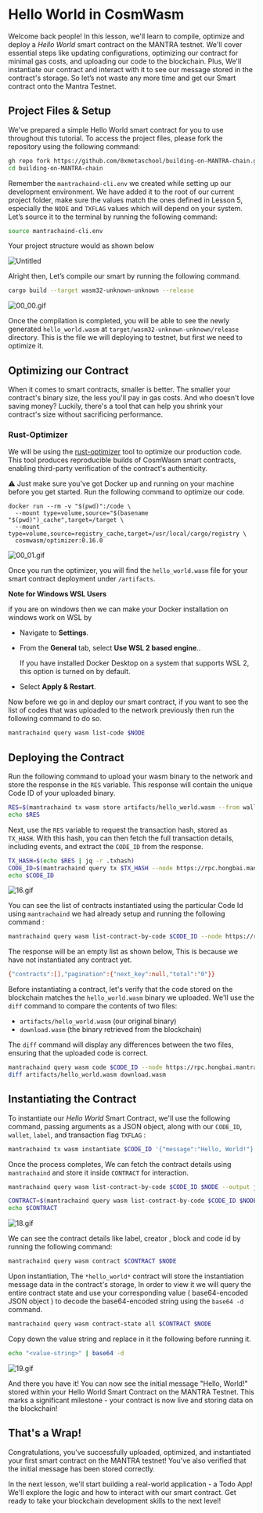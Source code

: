 # Hello World in CosmWasm

Welcome back people! In this lesson, we'll learn to compile, optimize and deploy a *Hello World* smart contract on the MANTRA testnet. We'll cover essential steps like updating configurations, optimizing our contract for minimal gas costs, and uploading our code to the blockchain. Plus, We'll instantiate our contract and interact with it to see our message stored in the contract's storage. So let’s not waste any more time and get our Smart contract onto the Mantra Testnet.

## Project Files & Setup

We've prepared a simple Hello World smart contract for you to use throughout this tutorial. To access the project files, please fork the repository using the following command:

```bash
gh repo fork https://github.com/0xmetaschool/building-on-MANTRA-chain.git --clone 
cd building-on-MANTRA-chain
```

Remember the `mantrachaind-cli.env` we created while setting up our development environment.  We have added it to the root of our current project folder, make sure the values match the ones defined in Lesson 5, especially the `NODE` and `TXFLAG` values which will depend on your system. Let’s source it to the terminal by running the following command: 

```bash
source mantrachaind-cli.env
```

Your project structure would as shown below 

![Untitled](Lesson%2016%20Hello%20World%20in%20CosmWasm%2074dafe2dacb94bacb6822bd35f472b7e/Untitled.png)

Alright then, Let’s compile our smart by running the following command.

```bash
cargo build --target wasm32-unknown-unknown --release
```

![00_00.gif](Lesson%2016%20Hello%20World%20in%20CosmWasm%2074dafe2dacb94bacb6822bd35f472b7e/00_00.gif)

Once the compilation is completed, you will be able to see the newly generated `hello_world.wasm` at `target/wasm32-unknown-unknown/release` directory. This is the file we will deploying to testnet, but first we need to optimize it. 

## Optimizing our Contract

When it comes to smart contracts, smaller is better. The smaller your contract's binary size, the less you'll pay in gas costs. And who doesn't love saving money? Luckily, there's a tool that can help you shrink your contract's size without sacrificing performance.

### Rust-Optimizer

We will be using the [rust-optimizer](https://github.com/CosmWasm/rust-optimizer) tool to optimize our production code. This tool produces reproducible builds of CosmWasm smart contracts, enabling third-party verification of the contract's authenticity. 

⚠️ Just make sure you've got Docker up and running on your machine before you get started. Run the following command to optimize our code.

```
docker run --rm -v "$(pwd)":/code \
  --mount type=volume,source="$(basename "$(pwd)")_cache",target=/target \
  --mount type=volume,source=registry_cache,target=/usr/local/cargo/registry \
  cosmwasm/optimizer:0.16.0
```

![00_01.gif](Lesson%2016%20Hello%20World%20in%20CosmWasm%2074dafe2dacb94bacb6822bd35f472b7e/00_01.gif)

Once you run the optimizer, you will find the `hello_world.wasm` file for your smart contract deployment under `/artifacts`.

**Note for Windows WSL Users**

if you are on windows then we can make your Docker installation on windows work on WSL by 

- Navigate to **Settings**.
- From the **General** tab, select **Use WSL 2 based engine**..
    
    If you have installed Docker Desktop on a system that supports WSL 2, this option is turned on by default.
    
- Select **Apply & Restart**.

Now before we go in and deploy our smart contract, if you want to see the list of codes that was uploaded to the network previously then run the following command to do so.

```bash
mantrachaind query wasm list-code $NODE
```

## Deploying the Contract

Run the following command to upload your wasm binary to the network and store the response in the `RES` variable. This response will contain the unique Code ID of your uploaded binary.

```bash
RES=$(mantrachaind tx wasm store artifacts/hello_world.wasm --from wallet --node https://rpc.hongbai.mantrachain.io:443 --chain-id mantra-hongbai-1 --gas-prices 0.0002uom --gas auto --gas-adjustment 2 -y --output json)
echo $RES
```

Next, use the `RES` variable to request the transaction hash, stored as `TX_HASH`. With this hash, you can then fetch the full transaction details, including events, and extract the `CODE_ID` from the response.

```bash
TX_HASH=$(echo $RES | jq -r .txhash)
CODE_ID=$(mantrachaind query tx $TX_HASH --node https://rpc.hongbai.mantrachain.io:443 -o json| jq -r '.logs[0].events[] | select(.type == "store_code") | .attributes[] | select(.key == "code_id") | .value')
echo $CODE_ID
```

![16.gif](Lesson%2016%20Hello%20World%20in%20CosmWasm%2074dafe2dacb94bacb6822bd35f472b7e/16.gif)

You can see the list of contracts instantiated using the particular Code Id using `mantrachaind` we had already setup and running the following command : 

```bash
mantrachaind query wasm list-contract-by-code $CODE_ID --node https://rpc.hongbai.mantrachain.io:443 --output json
```

The response will be an empty list as shown below, This is because we have not instantiated any contract yet.

```bash
{"contracts":[],"pagination":{"next_key":null,"total":"0"}}
```

Before instantiating a contract, let's verify that the code stored on the blockchain matches the `hello_world.wasm` binary we uploaded. We'll use the `diff` command to compare the contents of two files:

- `artifacts/hello_world.wasm` (our original binary)
- `download.wasm` (the binary retrieved from the blockchain)

The `diff` command will display any differences between the two files, ensuring that the uploaded code is correct.

```bash
mantrachaind query wasm code $CODE_ID --node https://rpc.hongbai.mantrachain.io:443 download.wasm
diff artifacts/hello_world.wasm download.wasm
```

## Instantiating the Contract

To instantiate our *Hello World* Smart Contract, we'll use the following command, passing arguments as a JSON object, along with our `CODE_ID`, `wallet`, `label`, and transaction flag `TXFLAG` :

```bash
mantrachaind tx wasm instantiate $CODE_ID '{"message":"Hello, World!"}' --from wallet --label "hello_world" $TXFLAG -y --no-admin
```

Once the process completes, We can fetch the contract details using `mantrachaind` and store it inside `CONTRACT` for interaction.

```bash
mantrachaind query wasm list-contract-by-code $CODE_ID $NODE --output json

CONTRACT=$(mantrachaind query wasm list-contract-by-code $CODE_ID $NODE --output json | jq -r '.contracts[-1]')
echo $CONTRACT
```

![18.gif](Lesson%2016%20Hello%20World%20in%20CosmWasm%2074dafe2dacb94bacb6822bd35f472b7e/18.gif)

We can see the contract details like label, creator , block and code id by running the following command:

```bash
mantrachaind query wasm contract $CONTRACT $NODE
```

Upon instantiation, The `*hello_world*` contract will store the instantiation message data in the contract's storage, In order to view it we will query the entire contract state and use your corresponding value ( base64-encoded JSON object ) to decode the  base64-encoded string using the `base64 -d` command.

```bash
mantrachaind query wasm contract-state all $CONTRACT $NODE
```

Copy down the value string and replace in it the following before running it.

```bash
echo "<value-string>" | base64 -d
```

![19.gif](Lesson%2016%20Hello%20World%20in%20CosmWasm%2074dafe2dacb94bacb6822bd35f472b7e/19.gif)

And there you have it! You can now see the initial message "Hello, World!" stored within your Hello World Smart Contract on the MANTRA Testnet. This marks a significant milestone - your contract is now live and storing data on the blockchain!

## That's a Wrap!

Congratulations, you've successfully uploaded, optimized, and instantiated your first smart contract on the MANTRA testnet! You've also verified that the initial message has been stored correctly.

In the next lesson, we'll start building a real-world application - a Todo App! We'll explore the logic and how to interact with our smart contract. Get ready to take your blockchain development skills to the next level!